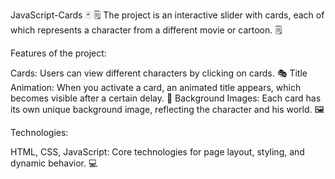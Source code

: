 JavaScript-Cards 🃏
🗒 The project is an interactive slider with cards, each of which represents a character from a different movie or cartoon. 🗒

Features of the project:

Cards: Users can view different characters by clicking on cards. 🎭
Title Animation: When you activate a card, an animated title appears, which becomes visible after a certain delay. 🌟
Background Images: Each card has its own unique background image, reflecting the character and his world. 🖼️

Technologies:

HTML, CSS, JavaScript: Core technologies for page layout, styling, and dynamic behavior. 💻
